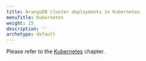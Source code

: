 ```yaml
---
title: ArangoDB cluster deployments in Kubernetes
menuTitle: Kubernetes
weight: 15
description: ''
archetype: default
---
```

Please refer to the [Kubernetes](../../kubernetes/_index.md) chapter.
